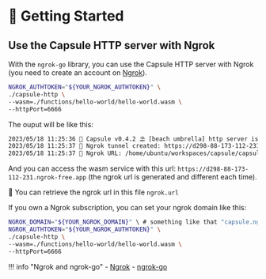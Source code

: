 # 🚀 Getting Started

## Use the Capsule HTTP server with Ngrok

With the `ngrok-go` library, you can use the Capsule HTTP server with Ngrok (you need to create an account on [Ngrok](https://ngrok.com/)). 


```bash
NGROK_AUTHTOKEN="${YOUR_NGROK_AUTHTOKEN}" \
./capsule-http \
--wasm=./functions/hello-world/hello-world.wasm \
--httpPort=6666
```

The ouput will be like this:

```bash
2023/05/18 11:25:36 💊 Capsule v0.4.2 ⛱️ [beach umbrella] http server is listening on: 6666 🌍
2023/05/18 11:25:37 👋 Ngrok tunnel created: https://d298-88-173-112-231.ngrok-free.app
2023/05/18 11:25:37 🤚 Ngrok URL: /home/ubuntu/workspaces/capsule/capsule-http/ngrok.url
```

And you can access the wasm service with this url: `https://d298-88-173-112-231.ngrok-free.app` (the ngrok url is generated and different each time).


👋 You can retrieve the ngrok url in this file `ngrok.url`

If you own a Ngrok subscription, you can set your ngrok domain like this:

```bash
NGROK_DOMAIN="${YOUR_NGROK_DOMAIN}" \ # something like that "capsule.ngrok.dev"
NGROK_AUTHTOKEN="${YOUR_NGROK_AUTHTOKEN}" \
./capsule-http \
--wasm=./functions/hello-world/hello-world.wasm \
--httpPort=6666
```


!!! info "Ngrok and ngrok-go"
    - [Ngrok](https://ngrok.com/)
    - [ngrok-go](https://ngrok.com/blog-post/ngrok-go)
